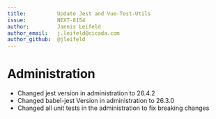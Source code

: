 ```yaml
---
title:          Update Jest and Vue-Test-Utils
issue:          NEXT-8154
author:         Jannis Leifeld
author_email:   j.leifeld@cicada.com
author_github:  @jleifeld
---
```

# Administration
* Changed jest version in administration to 26.4.2
* Changed babel-jest Version in administration to 26.3.0
* Changed all unit tests in the administration to fix breaking changes
